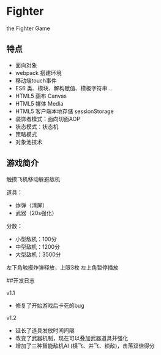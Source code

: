 # Fighter
the Fighter Game

## 特点

 - 面向对象
 - webpack 搭建环境
 - 移动端touch事件
 - ES6 类、模块、解构赋值、模板字符串...
 - HTML5 画布 Canvas
 - HTML5 媒体 Media
 - HTML5 客户端本地存储 sessionStorage
 - 装饰者模式：面向切面AOP
 - 状态模式：状态机
 - 策略模式
 - 对象池技术
 
 
## 游戏简介
 
 触摸飞机移动躲避敌机
 
 道具：
 - 炸弹（清屏）
 - 武器（20s强化）
 
 分数：
 - 小型敌机：100分
 - 中型敌机：1200分
 - 大型敌机：3500分
 
 左下角触摸炸弹释放，上限3枚
 左上角暂停播放

##开发日志

v1.1

 - 修复了开始游戏后卡死的bug

v1.2

 - 延长了道具发放时间间隔
 - 改变了武器机制，现在可以叠加武器道具并强化
 - 增加了三种智能敌机AI (横飞、并飞、锁敌)，击落双倍得分

